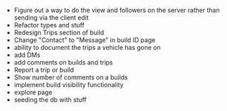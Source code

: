 - Figure out a way to do the view and followers on the server rather than sending via the client edit
- Refactor types and stuff
- Redesign Trips section of build
- Change "Contact" to "Message" in build ID page
- ability to document the trips a vehicle has gone on
- add DMs
- add comments on builds and trips
- Report a trip or build
- Show number of comments on a builds
- implement build visibility functionality
- explore page
- seeding the db with stuff
